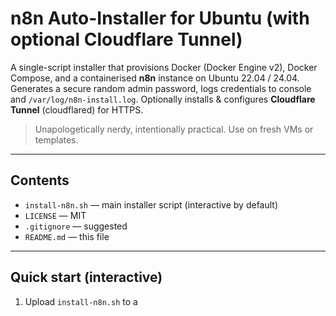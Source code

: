 # n8n Auto-Installer for Ubuntu (with optional Cloudflare Tunnel)

A single-script installer that provisions Docker (Docker Engine v2), Docker Compose, and a containerised **n8n** instance on Ubuntu 22.04 / 24.04.  
Generates a secure random admin password, logs credentials to console and `/var/log/n8n-install.log`. Optionally installs & configures **Cloudflare Tunnel** (cloudflared) for HTTPS.

> Unapologetically nerdy, intentionally practical. Use on fresh VMs or templates.

---

## Contents

- `install-n8n.sh` — main installer script (interactive by default)
- `LICENSE` — MIT
- `.gitignore` — suggested
- `README.md` — this file

---

## Quick start (interactive)

1. Upload `install-n8n.sh` to a
